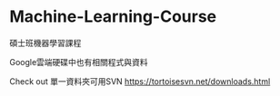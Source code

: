 # Machine-Learning-Course
碩士班機器學習課程

Google雲端硬碟中也有相關程式與資料

Check out 單一資料夾可用SVN 
https://tortoisesvn.net/downloads.html

